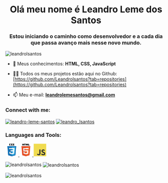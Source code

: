 <h1 align="center">Olá meu nome é Leandro Leme dos Santos</h1>
<h3 align="center">Estou iniciando o caminho como desenvolvedor e a cada dia que passa avanço mais nesse novo mundo.</h3>

<p align="left"> <img src="https://komarev.com/ghpvc/?username=leandrolsantos&label=Profile%20Views&color=052fff&style=plastic" alt="leandrolsantos" /> </p>

- 🌱 Meus conhecimentos: **HTML, CSS, JavaScript**

- 👨‍💻 Todos os meus projetos estão aqui no Github: [https://github.com/Leandrolsantos?tab=repositories](https://github.com/Leandrolsantos?tab=repositories)

- 📫 Meu e-mail: **leandrolemesantos@gmail.com**

<h3 align="left">Connect with me:</h3>
<p align="left">
<a href="https://linkedin.com/in/leandro-leme-santos" target="blank"><img align="center" src="https://raw.githubusercontent.com/rahuldkjain/github-profile-readme-generator/master/src/images/icons/Social/linked-in-alt.svg" alt="leandro-leme-santos" height="30" width="40" /></a>
<a href="https://instagram.com/leandro_lsantos" target="blank"><img align="center" src="https://raw.githubusercontent.com/rahuldkjain/github-profile-readme-generator/master/src/images/icons/Social/instagram.svg" alt="leandro_lsantos" height="30" width="40" /></a>
</p>

<h3 align="left">Languages and Tools:</h3>
<p align="left"> <a href="https://www.w3schools.com/css/" target="_blank" rel="noreferrer"> <img src="https://raw.githubusercontent.com/devicons/devicon/master/icons/css3/css3-original-wordmark.svg" alt="css3" width="40" height="40"/> </a> <a href="https://www.w3.org/html/" target="_blank" rel="noreferrer"> <img src="https://raw.githubusercontent.com/devicons/devicon/master/icons/html5/html5-original-wordmark.svg" alt="html5" width="40" height="40"/> </a> <a href="https://developer.mozilla.org/en-US/docs/Web/JavaScript" target="_blank" rel="noreferrer"> <img src="https://raw.githubusercontent.com/devicons/devicon/master/icons/javascript/javascript-original.svg" alt="javascript" width="40" height="40"/> </a> </p>

<p><img align="left" src="https://github-readme-stats.vercel.app/api/top-langs?username=leandrolsantos&show_icons=true&theme=synthwave&title_color=0ee174&text_color=cfecec&locale=pt-br&layout=compact" alt="leandrolsantos" /></p>

<p>&nbsp;<img align="center" src="https://github-readme-stats.vercel.app/api?username=leandrolsantos&show_icons=true&theme=synthwave&title_color=23e778&text_color=d2ecf4&locale=pt-br" alt="leandrolsantos" /></p>

<p><img align="center" src="https://github-readme-streak-stats.herokuapp.com/?user=leandrolsantos&theme=dark" alt="leandrolsantos" /></p>
